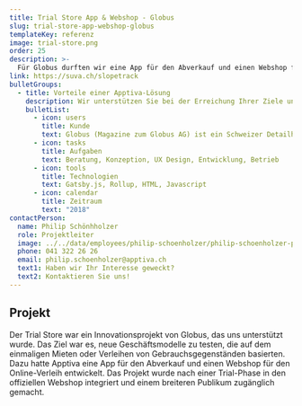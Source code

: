 ```yaml
---
title: Trial Store App & Webshop - Globus
slug: trial-store-app-webshop-globus
templateKey: referenz
image: trial-store.png
order: 25
description: >-
  Für Globus durften wir eine App für den Abverkauf und einen Webshop für den Online-Verleih entwickeln.
link: https://suva.ch/slopetrack
bulletGroups:
  - title: Vorteile einer Apptiva-Lösung
    description: Wir unterstützen Sie bei der Erreichung Ihrer Ziele und arbeiten eng und direkt mit Ihnen zusammen.
    bulletList:
      - icon: users
        title: Kunde
        text: Globus (Magazine zum Globus AG) ist ein Schweizer Detailhandelsunternehmen.
      - icon: tasks
        title: Aufgaben
        text: Beratung, Konzeption, UX Design, Entwicklung, Betrieb
      - icon: tools
        title: Technologien
        text: Gatsby.js, Rollup, HTML, Javascript
      - icon: calendar
        title: Zeitraum
        text: "2018"
contactPerson:
  name: Philip Schönhholzer
  role: Projektleiter
  image: ../../data/employees/philip-schoenholzer/philip-schoenholzer-prev.jpg
  phone: 041 322 26 26
  email: philip.schoenholzer@apptiva.ch
  text1: Haben wir Ihr Interesse geweckt?
  text2: Kontaktieren Sie uns!
---
```


## Projekt

Der Trial Store war ein Innovationsprojekt von Globus, das uns unterstützt wurde. Das Ziel war es, neue Geschäftsmodelle zu testen, die auf dem einmaligen Mieten oder Verleihen von Gebrauchsgegenständen basierten. Dazu hatte Apptiva eine App für den Abverkauf und einen Webshop für den Online-Verleih entwickelt. Das Projekt wurde nach einer Trial-Phase in den offiziellen Webshop integriert und einem breiteren Publikum zugänglich gemacht.

